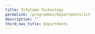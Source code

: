 ```yaml
---
title: InfoComm Technology
permalink: /programmes/Departments/ict
description: ""
third_nav_title: Departments
---
```

